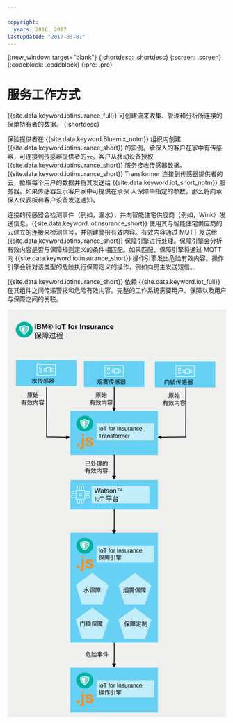 ```yaml
---

copyright:
  years: 2016, 2017
lastupdated: "2017-03-07"
---
```


<!-- Common attributes used in the template are defined as follows: -->
{:new_window: target="blank"}
{:shortdesc: .shortdesc}
{:screen: .screen}
{:codeblock: .codeblock}
{:pre: .pre}



# 服务工作方式
{{site.data.keyword.iotinsurance_full}} 可创建流来收集、管理和分析所连接的保单持有者的数据。
{:shortdesc}

保险提供者在 {{site.data.keyword.Bluemix_notm}} 组织内创建 {{site.data.keyword.iotinsurance_short}} 的实例。承保人的客户在家中有传感器，可连接到传感器提供者的云。客户从移动设备授权 {{site.data.keyword.iotinsurance_short}} 服务接收传感器数据。{{site.data.keyword.iotinsurance_short}} Transformer 连接到传感器提供者的云，拉取每个用户的数据并将其发送给 {{site.data.keyword.iot_short_notm}} 服务器。如果传感器显示客户家中可提供在承保
人保障中指定的参数，那么将向承保人仪表板和客户设备发送通知。

连接的传感器会检测事件（例如，漏水），并向智能住宅供应商（例如，Wink）发送信息。{{site.data.keyword.iotinsurance_short}} 使用其与智能住宅供应商的云建立的连接来检测信号，并创建警报有效内容。有效内容通过 MQTT 发送给 {{site.data.keyword.iotinsurance_short}} 保障引擎进行处理。保障引擎会分析有效内容是否与保障规则定义的条件相匹配。如果匹配，保障引擎将通过 MQTT 向 {{site.data.keyword.iotinsurance_short}} 操作引擎发出危险有效内容。操作引擎会针对该类型的危险执行保障定义的操作，例如向房主发送短信。

{{site.data.keyword.iotinsurance_short}} 依赖 {{site.data.keyword.iot_full}} 在其组件之间传递警报和危险有效内容。完整的工作系统需要用户、保障以及用户与保障之间的关联。

![{{site.data.keyword.iotinsurance_short}} 过程。本主题的正文部分对此图进行了具体描述。](images/IoT4I_process.svg "{{site.data.keyword.iotinsurance_short}} 过程")

